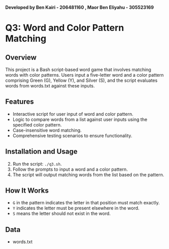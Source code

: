**Developed by Ben Kairi - 206481160 , Maor Ben Eliyahu - 305523169**

# Q3: Word and Color Pattern Matching

## Overview
This project is a Bash script-based word game that involves matching words with color patterns. Users input a five-letter word and a color pattern comprising Green (G), Yellow (Y), and Silver (S), and the script evaluates words from words.txt against these inputs.

## Features
- Interactive script for user input of word and color pattern.
- Logic to compare words from a list against user inputs using the specified color pattern.
- Case-insensitive word matching.
- Comprehensive testing scenarios to ensure functionality.

## Installation and Usage
2. Run the script: `./q3.sh`.
3. Follow the prompts to input a word and a color pattern.
4. The script will output matching words from the list based on the pattern.

## How It Works
- `G` in the pattern indicates the letter in that position must match exactly.
- `Y` indicates the letter must be present elsewhere in the word.
- `S` means the letter should not exist in the word.


## Data
- words.txt
